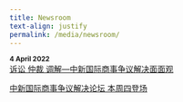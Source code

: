 ```yaml
---
title: Newsroom
text-align: justify
permalink: /media/newsroom/
---
```

<style> 

.content .news-headline {
  color: #18386B;
  text-decoration: none; 
  font-size: 1.5rem; 
}

</style>

<small><b>4 April 2022</b></small><br>
<a class="news-headline" href="https://www.zaobao.com.sg/news/china/story20220404-1257688" target="_blank">诉讼 仲裁 调解—中新国际商事争议解决面面观</a>

<a class="news-headline" href="https://www.zaobao.com.sg/news/china/story20220404-1259118" target="_blank">中新国际商事争议解决论坛 本周四登场 </a>
